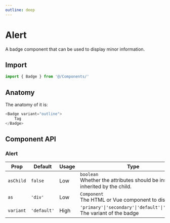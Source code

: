 ```yaml
---
outline: deep
---
```

# Alert
A badge component that can be used to display minor information.

## Import
```javascript
import { Badge } from '@/Components/'
```

## Anatomy
The anatomy of it is:
```javascript
<Badge variant="outline">
    Tag
</Badge>
```

## Component API
### Alert
| Prop | Default | Usage | Type |
| ---- | ---- | ---- | ---- |
| `asChild` | `false` | Low | `boolean`<br>Whether the attributes should be instead inherited by the child. |
| `as` | `'div'` | Low | `Component`<br>The HTML or Vue component to display as. |
| `variant` | `'default'` | High | `'primary'\|'secondary'\|'default'\|'outline'`<br>The variant of the badge |
